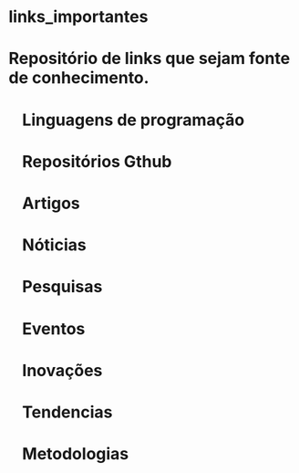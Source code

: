 # links_importantes

<h1><a ></a>Repositório de links que sejam fonte de conhecimento.</h1>
<ul>
<h1>Linguagens de programação</h1>
<h3></h3>
<h1>Repositórios Gthub</h1>
<h3></h3>
<h1>Artigos</h1>
<h3></h3>
<h1>Nóticias</h1>
<h3></h3>
<h1>Pesquisas</h1>
<h3></h3>
<h1>Eventos</h1>
<h3></h3>
<h1>Inovações</h1>
<h3></h3>
<h1>Tendencias</h1>
<h3></h3>
<h1>Metodologias</h1>
<h3></h3>

<!-- <li><a">exemplo</a></li>
<li><a href="">exemplo</a></li>
 -->
</ul>